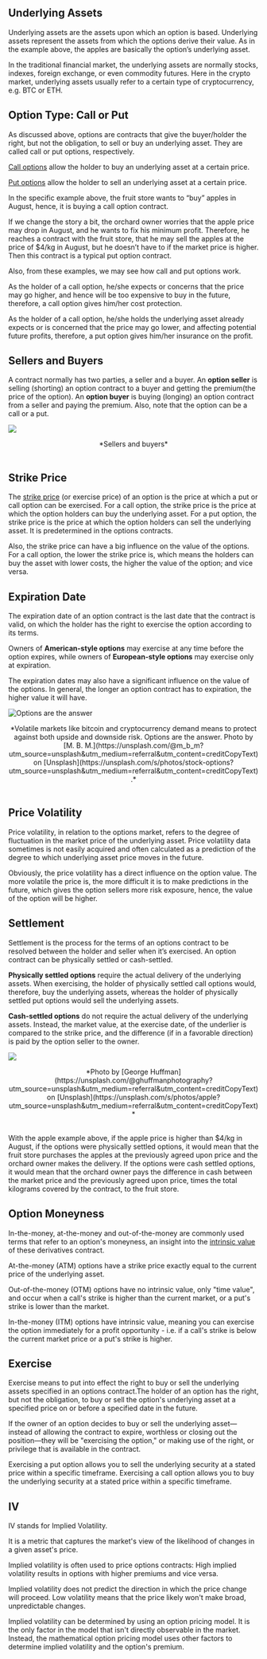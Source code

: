 ## Underlying Assets

Underlying assets are the assets upon which an option is based. Underlying assets represent the assets from which the options derive their value. As in the example above, the apples are basically the option’s underlying asset.

In the traditional financial market, the underlying assets are normally stocks, indexes, foreign exchange, or even commodity futures. Here in the crypto market, underlying assets usually refer to a certain type of cryptocurrency, e.g. BTC or ETH.

## Option Type: Call or Put

As discussed above, options are contracts that give the buyer/holder the right, but not the obligation, to sell or buy an underlying asset. They are called call or put options, respectively.

[Call options](https://www.investopedia.com/terms/c/call.asp) allow the holder to buy an underlying asset at a certain price.

[Put options](https://www.investopedia.com/terms/p/put.asp) allow the holder to sell an underlying asset at a certain price.

In the specific example above, the fruit store wants to “buy” apples in August, hence, it is buying a call option contract.

If we change the story a bit, the orchard owner worries that the apple price may drop in August, and he wants to fix his minimum profit. Therefore, he reaches a contract with the fruit store, that he may sell the apples at the price of $4/kg in August, but he doesn’t have to if the market price is higher. Then this contract is a typical put option contract.

Also, from these examples, we may see how call and put options work.

As the holder of a call option, he/she expects or concerns that the price may go higher, and hence will be too expensive to buy in the future, therefore, a call option gives him/her cost protection.

As the holder of a call option, he/she holds the underlying asset already expects or is concerned that the price may go lower, and affecting potential future profits, therefore, a put option gives him/her insurance on the profit.

## Sellers and Buyers

A contract normally has two parties, a seller and a buyer. An **option seller** is selling (shorting) an option contract to a buyer and getting the premium(the price of the option). An **option buyer** is buying (longing) an option contract from a seller and paying the premium. Also, note that the option can be a call or a put.

![](../img/options/options12.png)
<center>*Sellers and buyers*</center>
<br>
 
## Strike Price

The [strike price](https://www.investopedia.com/terms/s/strikeprice.asp) (or exercise price) of an option is the price at which a put or call option can be exercised. For a call option, the strike price is the price at which the option holders can buy the underlying asset. For a put option, the strike price is the price at which the option holders can sell the underlying asset. It is predetermined in the options contracts.

Also, the strike price can have a big influence on the value of the options. For a call option, the lower the strike price is, which means the holders can buy the asset with lower costs, the higher the value of the option; and vice versa.

## Expiration Date

The expiration date of an option contract is the last date that the contract is valid, on which the holder has the right to exercise the option according to its terms.

Owners of **American-style options** may exercise at any time before the option expires, while owners of **European-style options** may exercise only at expiration.

The expiration dates may also have a significant influence on the value of the options. In general, the longer an option contract has to expiration, the higher value it will have.


![](../img/options/options13.jpeg "Options are the answer")
<center>*Volatile markets like bitcoin and cryptocurrency demand means to protect against both upside and downside risk. Options are the answer. Photo by [M. B. M.](https://unsplash.com/@m_b_m?utm_source=unsplash&utm_medium=referral&utm_content=creditCopyText) on [Unsplash](https://unsplash.com/s/photos/stock-options?utm_source=unsplash&utm_medium=referral&utm_content=creditCopyText).*</center>
<br>

## Price Volatility

Price volatility, in relation to the options market, refers to the degree of fluctuation in the market price of the underlying asset. Price volatility data sometimes is not easily acquired and often calculated as a prediction of the degree to which underlying asset price moves in the future.

Obviously, the price volatility has a direct influence on the option value. The more volatile the price is, the more difficult it is to make predictions in the future, which gives the option sellers more risk exposure, hence, the value of the option will be higher.

## Settlement

Settlement is the process for the terms of an options contract to be resolved between the holder and seller when it’s exercised. An option contract can be physically settled or cash-settled.

**Physically settled options** require the actual delivery of the underlying assets. When exercising, the holder of physically settled call options would, therefore, buy the underlying assets, whereas the holder of physically settled put options would sell the underlying assets.

**Cash-settled options** do not require the actual delivery of the underlying assets. Instead, the market value, at the exercise date, of the underlier is compared to the strike price, and the difference (if in a favorable direction) is paid by the option seller to the owner.

![](../img/options/options14.jpeg)
<center>*Photo by [George Huffman](https://unsplash.com/@ghuffmanphotography?utm_source=unsplash&utm_medium=referral&utm_content=creditCopyText) on [Unsplash](https://unsplash.com/s/photos/apple?utm_source=unsplash&utm_medium=referral&utm_content=creditCopyText)
*</center>
<br>

With the apple example above, if the apple price is higher than $4/kg in August, if the options were physically settled options, it would mean that the fruit store purchases the apples at the previously agreed upon price and the orchard owner makes the delivery. If the options were cash settled options, it would mean that the orchard owner pays the difference in cash between the market price and the previously agreed upon price, times the total kilograms covered by the contract, to the fruit store.

## Option Moneyness

In-the-money, at-the-money and out-of-the-money are commonly used terms that refer to an option's moneyness, an insight into the [intrinsic value](https://www.investopedia.com/terms/i/intrinsicvalue.asp) of these derivatives contract.

At-the-money (ATM) options have a strike price exactly equal to the current price of the underlying asset.

Out-of-the-money (OTM) options have no intrinsic value, only "time value", and occur when a call's strike is higher than the current market, or a put's strike is lower than the market.

In-the-money (ITM) options have intrinsic value, meaning you can exercise the option immediately for a profit opportunity - i.e. if a call's strike is below the current market price or a put's strike is higher.

## Exercise

Exercise means to put into effect the right to buy or sell the underlying assets specified in an options contract.The holder of an option has the right, but not the obligation, to buy or sell the option's underlying asset at a specified price on or before a specified date in the future.

If the owner of an option decides to buy or sell the underlying asset—instead of allowing the contract to expire, worthless or closing out the position—they will be "exercising the option," or making use of the right, or privilege that is available in the contract.

Exercising a put option allows you to sell the underlying security at a stated price within a specific timeframe.
Exercising a call option allows you to buy the underlying security at a stated price within a specific timeframe.

## IV

IV stands for Implied Volatility.

It is a metric that captures the market's view of the likelihood of changes in a given asset's price. 

Implied volatility is often used to price options contracts: High implied volatility results in options with higher premiums and vice versa.

Implied volatility does not predict the direction in which the price change will proceed. Low volatility means that the price likely won't make broad, unpredictable changes.

Implied volatility can be determined by using an option pricing model. It is the only factor in the model that isn't directly observable in the market. Instead, the mathematical option pricing model uses other factors to determine implied volatility and the option's premium.
